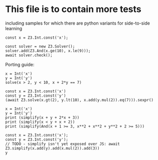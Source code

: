 
# This file is to contain more tests


including samples for which there are python variants for side-to-side learning


```z3-js
const x = Z3.Int.const('x');

const solver = new Z3.Solver();
solver.add(Z3.And(x.ge(10), x.le(9)));
await solver.check();
```



Porting guide:

```z3-python
x = Int('x')
y = Int('y')
solve(x > 2, y < 10, x + 2*y == 7)
```

```z3-js
const x = Z3.Int.const('x')
const y = Z3.Int.const('y')
(await Z3.solve(x.gt(2), y.lt(10), x.add(y.mul(2)).eq(7))).sexpr()
```

```z3-python
x = Int('x')
y = Int('y')
print (simplify(x + y + 2*x + 3))
print (simplify(x < y + x + 2))
print (simplify(And(x + 1 >= 3, x**2 + x**2 + y**2 + 2 >= 5)))
```

```z3-js
const x = Z3.Int.const('x');
const y = Z3.Int.const('y');
// TODO - simplify isn't yet exposed over JS: await Z3.simplify(x.add(y).add(x.mul(2)).add(3))
y
```




